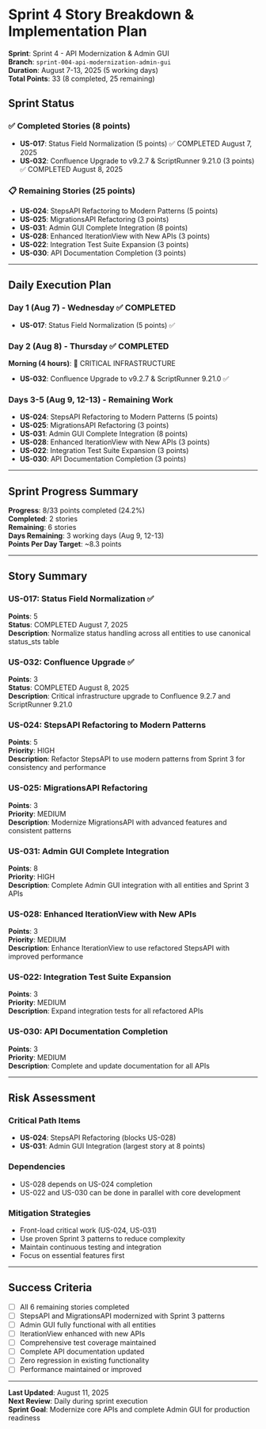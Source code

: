 # Sprint 4 Story Breakdown & Implementation Plan

**Sprint**: Sprint 4 - API Modernization & Admin GUI  
**Branch**: `sprint-004-api-modernization-admin-gui`  
**Duration**: August 7-13, 2025 (5 working days)  
**Total Points**: 33 (8 completed, 25 remaining)

## Sprint Status

### ✅ Completed Stories (8 points)

- **US-017**: Status Field Normalization (5 points) ✅ COMPLETED August 7, 2025
- **US-032**: Confluence Upgrade to v9.2.7 & ScriptRunner 9.21.0 (3 points) ✅ COMPLETED August 8, 2025

### 📋 Remaining Stories (25 points)

- **US-024**: StepsAPI Refactoring to Modern Patterns (5 points)
- **US-025**: MigrationsAPI Refactoring (3 points)
- **US-031**: Admin GUI Complete Integration (8 points)
- **US-028**: Enhanced IterationView with New APIs (3 points)
- **US-022**: Integration Test Suite Expansion (3 points)
- **US-030**: API Documentation Completion (3 points)

---

## Daily Execution Plan

### Day 1 (Aug 7) - Wednesday ✅ COMPLETED

- **US-017**: Status Field Normalization (5 points) ✅

### Day 2 (Aug 8) - Thursday ✅ COMPLETED

**Morning (4 hours)**: 🚨 CRITICAL INFRASTRUCTURE

- **US-032**: Confluence Upgrade to v9.2.7 & ScriptRunner 9.21.0 ✅

### Days 3-5 (Aug 9, 12-13) - Remaining Work

- **US-024**: StepsAPI Refactoring to Modern Patterns (5 points)
- **US-025**: MigrationsAPI Refactoring (3 points)
- **US-031**: Admin GUI Complete Integration (8 points)
- **US-028**: Enhanced IterationView with New APIs (3 points)
- **US-022**: Integration Test Suite Expansion (3 points)
- **US-030**: API Documentation Completion (3 points)

---

## Sprint Progress Summary

**Progress**: 8/33 points completed (24.2%)  
**Completed**: 2 stories  
**Remaining**: 6 stories  
**Days Remaining**: 3 working days (Aug 9, 12-13)  
**Points Per Day Target**: ~8.3 points

---

## Story Summary

### US-017: Status Field Normalization ✅

**Points**: 5  
**Status**: COMPLETED August 7, 2025  
**Description**: Normalize status handling across all entities to use canonical status_sts table

### US-032: Confluence Upgrade ✅

**Points**: 3  
**Status**: COMPLETED August 8, 2025  
**Description**: Critical infrastructure upgrade to Confluence 9.2.7 and ScriptRunner 9.21.0

### US-024: StepsAPI Refactoring to Modern Patterns

**Points**: 5  
**Priority**: HIGH  
**Description**: Refactor StepsAPI to use modern patterns from Sprint 3 for consistency and performance

### US-025: MigrationsAPI Refactoring

**Points**: 3  
**Priority**: MEDIUM  
**Description**: Modernize MigrationsAPI with advanced features and consistent patterns

### US-031: Admin GUI Complete Integration

**Points**: 8  
**Priority**: HIGH  
**Description**: Complete Admin GUI integration with all entities and Sprint 3 APIs

### US-028: Enhanced IterationView with New APIs

**Points**: 3  
**Priority**: MEDIUM  
**Description**: Enhance IterationView to use refactored StepsAPI with improved performance

### US-022: Integration Test Suite Expansion

**Points**: 3  
**Priority**: MEDIUM  
**Description**: Expand integration tests for all refactored APIs

### US-030: API Documentation Completion

**Points**: 3  
**Priority**: MEDIUM  
**Description**: Complete and update documentation for all APIs

---

## Risk Assessment

### Critical Path Items

- **US-024**: StepsAPI Refactoring (blocks US-028)
- **US-031**: Admin GUI Integration (largest story at 8 points)

### Dependencies

- US-028 depends on US-024 completion
- US-022 and US-030 can be done in parallel with core development

### Mitigation Strategies

- Front-load critical work (US-024, US-031)
- Use proven Sprint 3 patterns to reduce complexity
- Maintain continuous testing and integration
- Focus on essential features first

---

## Success Criteria

- [ ] All 6 remaining stories completed
- [ ] StepsAPI and MigrationsAPI modernized with Sprint 3 patterns
- [ ] Admin GUI fully functional with all entities
- [ ] IterationView enhanced with new APIs
- [ ] Comprehensive test coverage maintained
- [ ] Complete API documentation updated
- [ ] Zero regression in existing functionality
- [ ] Performance maintained or improved

---

**Last Updated**: August 11, 2025  
**Next Review**: Daily during sprint execution  
**Sprint Goal**: Modernize core APIs and complete Admin GUI for production readiness
